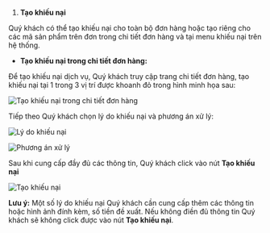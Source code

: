 1. **Tạo khiếu nại**

  Quý khách có thể tạo khiếu nại cho toàn bộ đơn hàng hoặc tạo riêng cho các mã sản phẩm trên đơn trong chi tiết đơn hàng và tại menu khiếu nại trên hệ thống.
  
  - **Tạo khiếu nại trong chi tiết đơn hàng:**

 Để tạo khiếu nại dịch vụ, Quý khách truy cập trang chi tiết đơn hàng, tạo khiếu nại tại 1 trong 3 vị trí được khoanh đỏ trong hình minh họa sau:
 
![Tạo khiếu nại trong chi tiết đơn hàng](https://user-images.githubusercontent.com/73226975/103335483-9ed9cd80-4aa7-11eb-9ad7-6c5ca6c26526.png)

Tiếp theo Quý khách chọn lý do khiếu nại và phương án xử lý:

![Lý do khiếu nại](https://user-images.githubusercontent.com/73226975/103335806-cbdab000-4aa8-11eb-981e-e112c2d07457.png)

![Phương án xử lý](https://user-images.githubusercontent.com/73226975/103335826-dc8b2600-4aa8-11eb-96e7-cee42727f614.png)

Sau khi cung cấp đầy đủ các thông tin, Quý khách click vào nút **Tạo khiếu nại**

![Tạo khiếu nại](https://user-images.githubusercontent.com/73226975/103392322-c97f6100-4b4f-11eb-83b9-17bfa3b97c26.png)

**Lưu ý:**
Một số lý do khiếu nại Quý khách cần cung cấp thêm các thông tin hoặc hình ảnh đính kèm, số tiền đề xuất. Nếu không điền đủ thông tin Quý khách sẽ không click được vào nút **Tạo khiếu nại**. 




